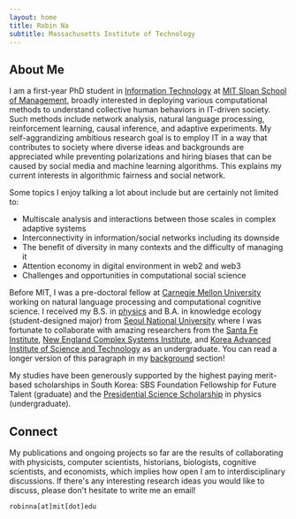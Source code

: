 ```yaml
---
layout: home
title: Robin Na
subtitle: Massachusetts Institute of Technology
---
```


## About Me

I am a first-year PhD student in [Information Technology](https://mitsloan.mit.edu/faculty/academic-groups/information-technology/about-us) at [MIT Sloan School of Management](https://mitsloan.mit.edu/), broadly interested in deploying various computational methods to understand collective human behaviors in IT-driven society. Such methods include network analysis, natural language processing, reinforcement learning, causal inference, and adaptive experiments. My self-aggrandizing ambitious research goal is to employ IT in a way that contributes to society where diverse ideas and backgrounds are appreciated while preventing polarizations and hiring biases that can be caused by social media and machine learning algorithms. This explains my current interests in algorithmic fairness and social network.

Some topics I enjoy talking a lot about include but are certainly not limited to:

- Multiscale analysis and interactions between those scales in complex adaptive systems
- Interconnectivity in information/social networks including its downside
- The benefit of diversity in many contexts and the difficulty of managing it
- Attention economy in digital environment in web2 and web3
- Challenges and opportunities in computational social science

<!---
(emergent patterns, feedback loop, adaptive behavior)
(Braess's paradox, information cascade, the strength of weak ties)
(the diversity-bandwidth trade-off, the diversity prediction theorem, interdisciplinary research)
(web3, regulatory function, attention economy)
(integrating explanation and prediction, the replication crisis, FAT machine learning)
--->

Before MIT, I was a pre-doctoral fellow at [Carnegie Mellon University](https://www.cmu.edu/) working on natural language processing and computational cognitive science. I received my B.S. in [physics](https://physics.snu.ac.kr/en) and B.A. in knowledge ecology (student-designed major) from [Seoul National University](https://en.snu.ac.kr/) where I was fortunate to collaborate with amazing researchers from the [Santa Fe Institute](https://www.santafe.edu/), [New England Complex Systems Institute](https://necsi.edu/), and [Korea Advanced Institute of Science and Technology](https://www.kaist.ac.kr/en/) as an undergraduate. You can read a longer version of this paragraph in my [background](/background.md) section!

My studies have been generously supported by the highest paying merit-based scholarships in South Korea: SBS Foundation Fellowship for Future Talent (graduate) and the [Presidential Science Scholarship](https://www.kosaf.go.kr/eng/jsp/aid/aid02_01_01.jsp) in physics (undergraduate).

## Connect

My publications and ongoing projects so far are the results of collaborating with physicists, computer scientists, historians, biologists, cognitive scientists, and economists, which implies how open I am to interdisciplinary discussions. If there's any interesting research ideas you would like to discuss, please don't hesitate to write me an email!

```
robinna[at]mit[dot]edu
```
